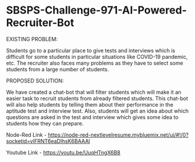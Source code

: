 # SBSPS-Challenge-971-AI-Powered-Recruiter-Bot

EXISTING PROBLEM:

Students go to a particular place to give tests and interviews which is difficult for some students in particular situations like COVID-19 pandemic, etc. The recruiter also faces many problems as they have to select some students from a large number of students.  

PROPOSED SOLUTION:

We have created a chat-bot that will filter students which will make it an easier task to recruit students from already filtered students. This chat-bot will also help students by telling them about their performance in the aptitude test and interview test. Also, students will get an idea about which questions are asked in the test and interview which gives some idea to students how they can prepare. 

Node-Red Link - https://node-red-nextlevelresume.mybluemix.net/ui/#!/0?socketid=vlFRNT6eaDIhsK6BAAAl

Youtube Link - https://youtu.be/UuqHTngX6B8
